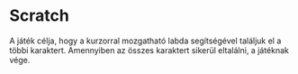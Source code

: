 # Scratch

A játék célja, hogy a kurzorral mozgatható labda segítségével találjuk el a többi karaktert.
Amennyiben az összes karaktert sikerül eltalálni, a játéknak vége.
